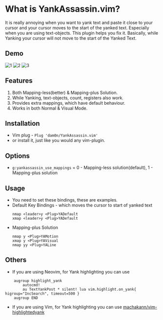 # What is YankAssassin.vim?
It is really annoying when you want to yank text and paste it close to your cursor and your cursor moves to the start of the yanked text. Especially when you are using text-objects. This plugin helps you fix it. Basically, while Yanking your cursor will not move to the start of the Yanked Text.

## Demo
![1](https://user-images.githubusercontent.com/69670983/147871602-d5f1a6cb-97d4-4950-bb0f-ef7579b27852.gif)
![2](https://user-images.githubusercontent.com/69670983/147871603-813e3248-a093-4915-b209-cad5da276aca.gif)
![3](https://user-images.githubusercontent.com/69670983/147871606-bb17d8a6-53b2-4177-ac48-1c677f2f46c3.gif)


## Features
1. Both Mapping-less(better) & Mapping-plus Solution.
2. While Yanking, text-objects, count, registers also work.
3. Provides extra mappings, which have default behaviour.
4. Works in both Normal & Visual Mode.

## Installation
- Vim plug -
    `Plug 'dam0n/YankAssassin.vim'`
- or install it, just like you would any vim-plugin.

## Options
- `g:yankassassin_use_mappings` = 0 - Mapping-less solution(default), 1 - Mapping-plus solution

## Usage
- You need to set these bindings, these are examples.
- Default Key Bindings - which moves the cursor to start of yanked text
    ```
    nmap <leader>y <Plug>YADefault
    xmap <leader>y <Plug>YADefault
    ```
- Mapping-plus Solution
    ```
    nmap y <Plug>YAMotion
    xmap y <Plug>YAVisual
    nmap yy <Plug>YALine
    ```
## Others
- If you are using Neovim, for Yank highlighting you can use
```
    augroup highlight_yank
        autocmd!
        au TextYankPost * silent! lua vim.highlight.on_yank{ higroup="IncSearch", timeout=500 }
    augroup END
```
- If you are using Vim, for Yank highlighting you can use
[machakann/vim-highlightedyank](https://github.com/machakann/vim-highlightedyank)
